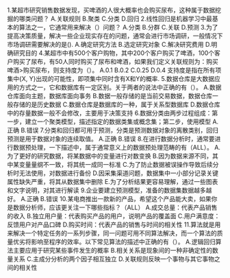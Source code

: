 1.某超市研究销售数据发现，买啤酒的人很大概率也会购买尿布，这种属于数据挖掘的哪类问题？
A.关联规则
B.聚类
C.分类
D.回归
2.线性回归是机器学习中最基本的算法之一，它通常用来解决（）问题？
A.分类
B.分群
C.关联
D.预测
3.为了提高决策质量，解决一些企业现实存在的问题，通常会进行市场调研，一般情况下市场调研需要解决的是().
A.确定研究方法
B.选定研究对象
C.解决研究费用
D.明确研究目的
4.某超市中有500个客户购物，其中200个客户购买了啤酒，100个客户购买了尿布，有50人同时购买了尿布和啤酒，如果我们定义关联规则为：购买啤酒>购买尿布，则支持度为（）。
A.0.1
B.0.2
C.0.25
D.0.4
支持度是指在所有项集中{X, Y}出现的可能性，即项集中同时含有X和Y的概率.
5.数据仓库是大数据应用的方式之一，它和数据库有一定区别。关于两者的说法中正确的有（）。
A.数据仓库面向主题，数据库面向事务
B.数据一般存储的是当前交易数据，数据仓库一般存储的是历史数据
C.数据仓库是数据库的一种，属于关系型数据库
D.数据仓库中的存量数据一般不会修改，主要用于决策支持
6.数据分类由两步过程组成：第一步，建立一个聚类模型，描述指定的数据类集或概念集；第二步，使用模型
A.正确
B.错误
7.分类和回归都可用于预测，分类是预测数据对象的离散类别，回归预测是用于数据对象的连续取值。
A.正确
B.错误
8.在进行数据分析时，通常要进行数据预处理，一下描述中，属于通常意义上的数据预处理范畴的有（ALL）。
A.为了更好的研究数据，将某数据中的变量进行对数变换
B.因为数据来源不同，其中某变量量纲不一致，将其统一成同一标准
C.为了防止数据被误操作导致后续分析时无法使用，对数据进行备份
D.因采集渠道问题，数据集中一小部分记录关键属性缺失严重，将其从数据集中删除
E.为了分析结果更容易理解，通过一些图表和文字说明，对其进行解读
9.企业要建立预测模型，准备的数据集数据越多越好。
A.正确
B.错误
10.某电商推出一款新的产品，希望这个产品能大卖，如果你是数据分析师，应该更关注一下哪些指标？（ALL）
A.成交总量：代表产品销售的收入
B.独立用户量：代表购买产品的用户，说明产品的覆盖面
C.用户满意度：反馈用户对产品口碑
D.购买时间：代表产品的销售与时间的相关性
11.算法就是用来解决一个特定任务的一系列步骤，同一问题可用不同算法解决，而一个算法的质量优劣将影响至程序的效率。以下常见算法的描述中正确的有（）。
A.逻辑回归算法主要应用于研究某些事件发生的概率
B.相关关系是现象间的一种非确定性的数量关系
C.主成分分析的两个因子相互独立
D.关联规则反映一个事物与其它事物之间的相关性
